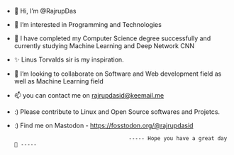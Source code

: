 - 👋 Hi, I’m @RajrupDas
- 👀 I’m interested in Programming and Technologies
- 🌱 I have completed my Computer Science degree  successfully and currently studying Machine Learning and Deep Network CNN
- ✨ Linus Torvalds sir is my inspiration. 
- 💞️ I’m looking to collaborate on Software and Web development field as well as Machine Learning field
- 📫 you can contact me on rajrupdasid@keemail.me
- :) Please contribute to Linux and Open Source softwares and Projetcs.
- :) Find me on Mastodon - https://fosstodon.org/@rajrupdasid
                                             
                                          ----- Hope you have a great day 💞️ -----

<!---
RajrupDasid/RajrupDasid is a ✨ special ✨ repository because its `README.md` (this file) appears on your GitHub profile.
You can click the Preview link to take a look at your changes.
--->
